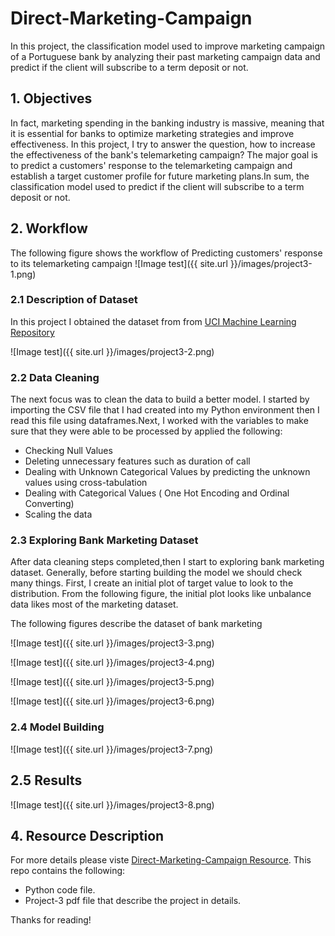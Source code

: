 # Direct-Marketing-Campaign
In this project, the classification model used to improve marketing campaign of a Portuguese bank by analyzing their past marketing campaign data and predict if the client will subscribe to a term deposit or not.


## 1. Objectives



In fact, marketing spending in the banking industry is massive, meaning that it is essential for banks to optimize marketing strategies and improve effectiveness. In this project, I try to answer the question, how to increase the effectiveness of the bank's telemarketing campaign? The major goal is to predict a customers' response to the telemarketing campaign and establish a target customer profile for future marketing plans.In sum, the classification model used to predict if the client will subscribe to a term deposit or not.




## 2. Workflow
The following figure shows the workflow of Predicting customers' response to its telemarketing campaign 
![Image test]({{ site.url }}/images/project3-1.png)



### 2.1 Description of Dataset

In this project I obtained the dataset from  from [UCI Machine Learning Repository](http://archive.ics.uci.edu/ml/datasets/Bank+Marketing#)


![Image test]({{ site.url }}/images/project3-2.png)



### 2.2 Data Cleaning 

The next focus was to clean the data to build a better model. I started by importing the CSV file that I had created into my Python environment then I read this file using dataframes.Next, I worked with the variables to make sure that they were able to be processed by applied the following: 

* Checking Null Values
* Deleting unnecessary features such as duration of call
* Dealing with Unknown Categorical Values by predicting the unknown values using cross-tabulation
* Dealing with Categorical Values ( One Hot Encoding and Ordinal Converting)
* Scaling the data


### 2.3 Exploring Bank Marketing Dataset 
After data cleaning steps completed,then I start to exploring bank marketing dataset. Generally, before starting building the model we should check many things. First, I create an initial plot of target value to look to the distribution. From the following figure, the initial plot looks like unbalance data likes most of the marketing dataset.

The following figures describe the dataset of bank marketing 



![Image test]({{ site.url }}/images/project3-3.png)


![Image test]({{ site.url }}/images/project3-4.png)



![Image test]({{ site.url }}/images/project3-5.png)


![Image test]({{ site.url }}/images/project3-6.png)

### 2.4 Model Building

![Image test]({{ site.url }}/images/project3-7.png)


## 2.5 Results

![Image test]({{ site.url }}/images/project3-8.png)


## 4. Resource Description
For more details please viste [Direct-Marketing-Campaign Resource](https://github.com/LubnaAlhenaki/Direct-Marketing-Campaign). This repo contains the following:
* Python code file.
* Project-3 pdf file that describe the project in details.

Thanks for reading!



